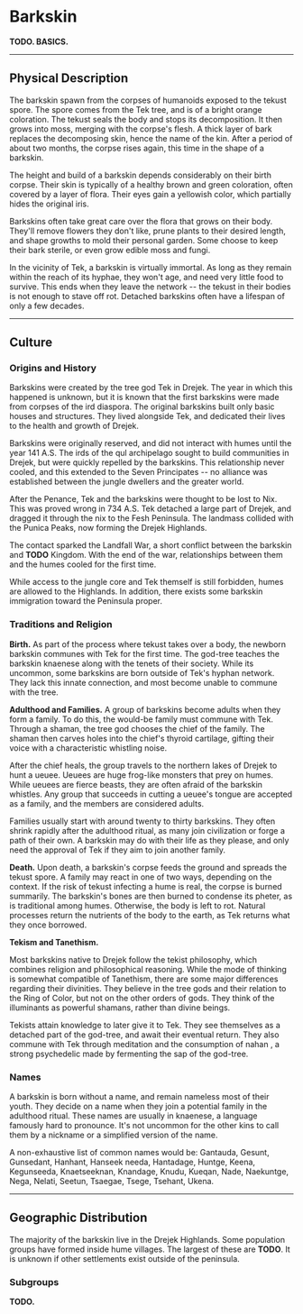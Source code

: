 # Barkskin
**TODO. BASICS.**

---
## Physical Description
The barkskin spawn from the corpses of humanoids exposed to the tekust spore.
The spore comes from the Tek tree, and is of a bright orange coloration.
The tekust seals the body and stops its decomposition.
It then grows into moss, merging with the corpse's flesh.
A thick layer of bark replaces the decomposing skin, hence the name of the kin.
After a period of about two months, the corpse rises again, this time in the shape of a barkskin.

The height and build of a barkskin depends considerably on their birth corpse.
Their skin is typically of a healthy brown and green coloration, often covered by a layer of flora.
Their eyes gain a yellowish color, which partially hides the original iris.

Barkskins often take great care over the flora that grows on their body.
They'll remove flowers they don't like, prune plants to their desired length, and shape growths to mold their personal garden.
Some choose to keep their bark sterile, or even grow edible moss and fungi.

In the vicinity of Tek, a barkskin is virtually immortal.
As long as they remain within the reach of its hyphae, they won't age, and need very little food to survive.
This ends when they leave the network -- the tekust in their bodies is not enough to stave off rot.
Detached barkskins often have a lifespan of only a few decades.

---
## Culture
### Origins and History
Barkskins were created by the tree god Tek in Drejek.
The year in which this happened is unknown, but it is known that the first barkskins were made from corpses of the ird diaspora. <!-- TODO. Mention the ird diaspora (four ird migrations) in History. Maybe even an ird diaspora map would be cool? Simple one made from the world map, with arrows pointing to all the movement! -->
The original barkskins built only basic houses and structures.
They lived alongside Tek, and dedicated their lives to the health and growth of Drejek.

Barkskins were originally reserved, and did not interact with humes until the year 141 A.S.
The irds of the qul archipelago sought to build communities in Drejek, but were quickly repelled by the barkskins.
This relationship never cooled, and this extended to the Seven Principates -- no alliance was established between the jungle dwellers and the greater world.

After the Penance, Tek and the barkskins were thought to be lost to Nix.
This was proved wrong in 734 A.S.
Tek detached a large part of Drejek, and dragged it through the nix to the Fesh Peninsula.
The landmass collided with the Punica Peaks, now forming the Drejek Highlands.

The contact sparked the Landfall War<!-- TODO. workshop name. -->, a short conflict between the barkskin and **TODO** Kingdom.
With the end of the war, relationships between them and the humes cooled for the first time.
<!-- The kin are now collaborating with humes, both seeking to fight against the spread of nix. -->
While access to the jungle core and Tek themself is still forbidden, humes are allowed to the Highlands.
In addition, there exists some barkskin immigration toward the Peninsula proper.
<!-- It's not uncommon to see a small populace of that ethnicity in villages. -->

### Traditions and Religion
**Birth.**
As part of the process where tekust takes over a body, the newborn barkskin communes with Tek for the first time.
The god-tree teaches the barkskin knaenese along with the tenets of their society.
While its uncommon, some barkskins are born outside of Tek's hyphan network.
They lack this innate connection, and most become unable to commune with the tree.

**Adulthood and Families.**
A group of barkskins become adults when they form a family.
To do this, the would-be family must commune with Tek.
Through a shaman, the tree god chooses the chief of the family.
The shaman then carves holes into the chief's thyroid cartilage, gifting their voice with a characteristic whistling noise.

After the chief heals, the group travels to the northern lakes of Drejek to hunt a ueuee.
Ueuees are huge frog-like monsters that prey on humes.
While ueuees are fierce beasts, they are often afraid of the barkskin whistles.
Any group that succeeds in cutting a ueuee's tongue are accepted as a family, and the members are considered adults.

Families usually start with around twenty to thirty barkskins.
They often shrink rapidly after the adulthood ritual, as many join civilization or forge a path of their own.
A barkskin may do with their life as they please, and only need the approval of Tek if they aim to join another family.

**Death.**
Upon death, a barkskin's corpse feeds the ground and spreads the tekust spore.
A family may react in one of two ways, depending on the context.
If the risk of tekust infecting a hume is real, the corpse is burned summarily.
The barkskin's bones are then burned to condense its pheter, as is traditional among humes.
Otherwise, the body is left to rot.
Natural processes return the nutrients of the body to the earth, as Tek returns what they once borrowed.

**Tekism and Tanethism.**
<!-- TODO. Update based on what I wrote for the imates. -->
Most barkskins native to Drejek follow the tekist philosophy, which combines religion and philosophical reasoning.
While the mode of thinking is somewhat compatible of Tanethism, there are some major differences regarding their divinities.
They believe in the tree gods and their relation to the Ring of Color, but not on the other orders of gods.
They think of the illuminants as powerful shamans, rather than divine beings.

Tekists attain knowledge to later give it to Tek.
They see themselves as a detached part of the god-tree, and await their eventual return.
They also commune with Tek through meditation and the consumption of nahan <!-- NOTE. I-water in knaenese -->, a strong psychedelic made by fermenting the sap of the god-tree.

### Names
A barkskin is born without a name, and remain nameless most of their youth.
They decide on a name when they join a potential family in the adulthood ritual.
These names are usually in knaenese, a language famously hard to pronounce.
It's not uncommon for the other kins to call them by a nickname or a simplified version of the name.

A non-exhaustive list of common names would be:
Gantauda, Gesunt, Gunsedant, Hanhant, Hanseek needa, Hantadage, Huntge, Keena, Kegunseeda, Knaetseeknan, Knandage, Knudu, Kueqan, Nade, Naekuntge, Nega, Nelati, Seetun, Tsaegae, Tsege, Tsehant, Ukena.

---
## Geographic Distribution
The majority of the barkskin live in the Drejek Highlands.
Some population groups have formed inside hume villages.
The largest of these are **TODO**.
It is unknown if other settlements exist outside of the peninsula.

<!-- TODO. Draw a map of the movement of the barkskin out of Drejek (post-landing) and mark large barkskin population centers. Reference Na'ane stuff. -->

### Subgroups
**TODO.**

<!--
The moss kin, or naenks, are moss creatures that hunt in the dark, warm, and wet jungles of Drejek.
They hunt for sustenance and to gather fresh corpses.

\subsection*{Call to Adventure}
    A naenk rarely leaves the Drejek jungle in which they are born.
    However, many reasons can spark the need for a naenk or an entire band to abandon their home.
    A band may leave engaging on a quest, as commanded by Tekatsae itself, or in shame after failing in one.
    The most common bands abandoning the tribe are those that failed on their initiation rite, culled by the vicious whowie.

    While in groups they may be savage, individual naenks are not completely insensitive people.
    It is not too rare for a naenk to abandon their tribe in search for a different life.
    Discontent with their chief, tiredness from their class system, or mere curiosity of the outside world count among the most common reasons for a naenk to travel by themselves.

    % Only known among the naenk and the tsanek is the fact that a huge qualar lies inside the tree itself, which imbues the colossal plant with sentience.
    % How this object ended up inside the tree is unknown, but it is thought among them that the tall one cter-rheth is looking to recover it.
    % Due to the fact that the kin can't reproduce by themselves, they protect the tree with their lives and, under normal circumstances, won't allow anyone to even approach it.

    There is an old legend of a courageous band that will one day sneak into Ctereth's lair and steal a huge bounty of qualars.
    These will be used to grow a second tree, brother to Tekatsae, improving the kin's survival by a large margin.
    Many groups have tried to become this band of legend, but none has returned thus far.

\begin{figure}[!b]
    \centering
    \includegraphics[width=0.48\textwidth]{04kins/img/15naenk_warrior.png}
\end{figure}

\subsection*{Traits}
    Your naenk character has an assortment of abilities, relating to their nature and surroundings.

    \subparagraph{Ability Score Increase} Your Dexterity score increases by 2.

    \subparagraph{Age} A naenk typically lives at most 30 years.
    They are naturally mature right after being born and usually take less than a month to adapt to their society.

    \subparagraph{Alignment} Naenks are organized creatures, used to following the rules of their communities.
    Most tend towards the silver tide, especially those who haven't gained a name yet.

    \subparagraph{Size} The moss kin come in very varied shapes and sizes.
    They stand a tiny bit smaller than their birth corpse, but weight about half.
    Your size and anatomy varies greatly depending on your birth corpse. \label{kin::naenk.size}

    \subparagraph{Speed} Your base walking speed is 6 meters.

    \subparagraph{Dual Nature} You are both humanoid and plant.

    \subparagraph{Naenk claws} Because of your sharp claws, you have a base climbing speed of 6 meters.
    In addition, your claws are natural weapons, which you can use to make unarmed strikes.
    If you hit with them, you deal slashing damage equal to 1d4 + your Strength modifier, instead of the bludgeoning damage normal for an unarmed strike.

    \subparagraph{Eat by Osmosis} While naenks prefer to eat meat by nature, you can mostly live off nutrients from the ground.
    When in fertile land, you only need to eat once per week.
    You can also eat more often if you choose to do so.

    \subparagraph{Languages} You can speak, read, and write knaenese.
    You can also speak, read, and write other language of your choice, but your pronunciation leaves much to be desired.

    % Despite their lack of lips, the moss kin does speak a language, which is named Knaenese.
    % Knaenese is a very simple, accommodating to their impaired speech.
    % While a naenk can learn other languages, their pronunciation usually leaves much to be desired.

    \subparagraph{Subraces} Naenks are most easily separated by their home - Gannag or Na'ane.

    The most common of their kin, Gannagian naenks are the members of the tribes that surround the Tekatsae tree.
    They have a very strong sense of community and an excellent capacity to work as a team.
    Any one naenk will easily give their life without second thought for their people and for their way of life.

    While all naenks are capable fighters, Gannagian naenk take on different jobs to fulfill different tasks.
    The most common of these are the warriors, the hunters, and the gatherers.
    Your subrace traits depend on which of these roles you take.

\subsubsection{Gannagian Warrior}
    \subparagraph{Ability Score Increase} Your Strength score increases by one.

    \subparagraph{Moldy Companion} As part of a long rest, you may contaminate a recently deceased beast with nanust spores.
    To do this, you must succeed on a medicine ability check of DC 8 + the creature's number of hit dice.
    If you succeed, the spores will settle into the beast, and the corpse rises as your nuen at the end of the long rest.

    The nuen has the stats, abilities, and actions of the original beast, but its hit points and hit dice are cut in half.
    It acts on its own volition and on its own initiative turn, but you can use an action to issue an order to it, which it follows to the best of its abilities.
    It also gains the Plant Camouflage trait (page \pageref{trait::plantcamouflage}).

    When traveling with one or more gannagian warriors, only the naenk with the highest Wisdom score can use this trait.

    \subparagraph{Combat Training} The damage die of your claws is increased from a d4 to a d6.
    Additionally, you can choose to add your Dexterity bonus rather than your Strength bonus to your attack and damage rolls.
    % Trained and proficient in combat, you know the first rank of the \textbf{Armed Fighter} feat (page \pageref{feat::armedfighter}).

\subsubsection{Gannagian Hunter}
    \subparagraph{Ability Score Increase} Your Constitution score increases by one.

    \subparagraph{Plant Camouflage} You have advantage on Dexterity (Stealth) checks you make while in any terrain with ample obscuring plant life. \label{trait::plantcamouflage}

    \subparagraph{Hunter's Guts} You are competent in the Survival skill.
    Additionally, your base climbing speed is increased to 9.

\subsubsection{Gannagian Gatherer}
    \subparagraph{Ability Score Increase} Your Intelligence score increases by one.

    \subparagraph{Darkvision} Gatherers spend most of their life recollecting fungus underground, which provides you with an increased awareness in the dark.
    You can see in dim light within 12 meters of you as if it were bright light, and in darkness as if it were dim light.
    You can't discern color in darkness, only shades of gray.

    \subparagraph{Seedspeech} Through sounds and touch, you can communicate simple ideas to living plants, and are able to interpret their responses as simple language.
    Plants do not perceive the world in terms of sight, but most can feel differences in temperature, describe things that have touched them, as well as hear vibrations that happened around them (including speech).

\subsubsection{Na'anian Naenk}
    Among the naenks that grow disillusioned with their tribes, many choose to pack their possessions and leave.
    Among these self-exiled naenks, most usually choose to join the neighboring nation of Na'ane to live with their tsanek brothers.

    These naenks drink a special beverage upon arrival known as nahan cooked by the nations sovereigns.
    % NOTE. Nahan literally means "I-water" in Knaenese.
    Nahan weakens the bond of the naenk with the Tekatsae tree, forcing them to attain a qualar to remain sentient.
    % As a side effect, it also extends the naenk's life, pushing it to about 50 years.

    \subparagraph{Ability Score Increase} You are learned the way of the tsaneks, and your Wisdom score increases by one.

    \subparagraph{Rapport Spores} Your time among the tsaneks has allowed your body to adapt, and fungal growths are found all around your body.
    You can extend rapport spores in a 4.5 meter radius as an action.
    These spores go around corners and affect any creatures with an Intelligence score of 2 or more that aren't undead, constructs, or elementals.
    Creatures affected by the spores realize the effect immediately, but those outside of range cannot notice it.
    Affected creatures can communicate telepathically with one another while they remain within 6 meters of each other.
    The effect lasts for 15 minutes.

    \subparagraph{Noxious Spores} When a creature touches or hits you with a melee attack, you can choose to secrete noxious spores as a reaction.
    The creature takes 1d6 poison damage if it isn't undead, construct, or elemental.
    You can use this skill a number of times equal to your Constitution modifier (minimum of 2).
    After expending all uses, you can't use this trait again until you complete a short rest.

\begin{figure}[!b]
    \centering
    \includegraphics[width=0.48\textwidth]{04kins/img/15naenk_nuen.png}
\end{figure}

\newpage -->

<!-- % !TEX root = ../main.tex
\section{Fungal Kin} \label{kin::tsanek}
\DndDropCapLine{I}{ done seen some things down there.}
\textit{There be cities grander than any of gat's make, holdin' creatures stranger than the harrowing immensity isself.
There be ungodly abominations that weren't never meant to see the light o' day.
And there be... there be mushrooms! An entire city of mushrooms!}

\hspace*{\fill} --- Blim, the Na'anian chronicles.

% Apart from its chief, every unit has a designated tsanek shaman.
% This tsanek is mainly in charge of communicating with the other tsaneks in faraway places, aiding in the coordination of the tribe as a whole.
% Apart from this and other ceremonial tasks, the shaman acts as a normal member of the unit.

% The highest ranking members of their society are the sovereigns and elder sovereigns, who are tsaneks that reached their final stage of development.
% The former are huge mobile tsaneks that take root in strategic positions in Drejek to establish their complex communication network.
% The latter are the eldest in the tribe, and merge with Tekatsae itself.
% They directly speak to the tree, communicating its wishes to the sovereigns and shamans via their root network.

Also known as tsaneks in the naenk tongue, the fungal kin is a species of intelligent fungi creature that inhabit swamps, forests, and caverns.
They are commonly seen in the jungle of Drejek, as members of the tribes near the tekatsae tree.
Like the naenks, tsaneks grow from the tree itself, starting out as small russet-colored fungi in the tree's base and exposed roots, until they're able to grow legs and emerge.
Unlike the naenks, the fungal kin are capable of reproducing by themselves, and it's very common to find independent tsanek communities in the darker reaches of Yuadrem.

Tsaneks generally deplore violence, and only attack when provoked.
If approached peacefully, they gladly provide shelter or passage through their colonies.

\subsection*{Tribal Life}
    Most tsaneks belong to the tribes of Drejek, filling the roles of shamans and diplomats that the naenks are less likely to fulfill due to their violent nature.
    They are considered above their mossy companions in their social circles, and are generally treated with respect among them.

    When a tsanek reaches 100 years, it is put through the rite of growth.
    The tsanek must ceremoniously consume a mixture of the sap of tekatsae, wyvernroot, and water of the boiling river. % Wyvernroot is a strong poisonous plant native to Drejek.
    Next, it must enter a chamber of awareness, which are small caverns below tekatsae.
    The tsanek is only left out after a month in isolation.
    Most of the tsaneks that go through this ritual die, and are consumed by tekatsae, bringing them back to the tree.
    The ones that don't become the highest ranking members of their tribal societies: Sovereigns.
    Tsanek sovereigns are large, malformed creatures that reign over the tribes.
    They are the only creatures capable of directly speaking with tekatsae, and thus are the only that can communicate its wishes to the tribes.

\subsection*{Circles and Melds}
    Many tsaneks, feeling unprepared, leave the tribes before this ritual.
    Usually many more of their species follow them to start independent communities as exiles.
    Over a timeframe of 300 to 400 years, the eldest from these colonies naturally grow to become sovereigns themselves, presiding over many social groups called circles.
    A circle consists of twenty or more fungal kin that work, live, and meld together.

    Melding is prohibited in the Drejek tribal communities, but is a regular practice in these circles.
    A meld is a form of communal meditation that allows tsaneks to transcend their sometimes dull existence.
    Their rapport spores bind the participants into a group consciousness, inducing a shared dream that provides entertainment and social interaction.
    Tsaneks use melding in the pursuit of higher consciousness, collective union, and spiritual apotheosis.
    They can also use their rapport spores to communicate telepathically with other sentient creatures.

\subsection*{Tsanek Reproduction}
    Like other fungi, tsanek reproduce by mundane sporing.
    They are the only race that can retain their sentience without qualar, but if their spores grow without the influence of tekatsae or a particularly old sovereign, the sprouting quickly becomes feral, unable to retain sentience.
    Due to this, tsaneks carefully control their spores' release.

    Tsaneks are known to feel very little connection to their offspring.
    Among the tribal tsaneks, the children of their species are taken care of by a few tsanek designated as the spore-caretakers.
    Among the exiles, child rearing becomes a responsibility shared by the entire circle.
    It is rare if young tsaneks can even identify their parents.

\subsection*{Call to Adventure}
    While many tsanek are needed in the tribes near tekatsae for managerial tasks, it is not unusual for some to travel the globe to learn.
    Most focus their study on the qualar and cter'rheth, bringing this knowledge back to their tribes.

    Cavern tsaneks regularly travel the many caves below Yuadrem, and some even settle outside of their colonies, most usually in dark gat cities.
    Some have founded libraries, laboratories, and monasteries, usually along oths, and dedicate their lives to research and education.

\subsection*{Tsanek Names}
    Due to the fact that tsaneks have no verbal language, their names are most appropriately translated as physical descriptions of a particular individual.

    \paragraph{Names}
    Bolete, Brownback, Buttonhead, Greenfoot, Morel, Mossy, Portabelt, Puffball, Redstem, Soft-Step, Stinkhorn, Toad.

\begin{figure}[!t]
    \centering
    \includegraphics[width=0.48\textwidth]{04kins/img/16tsanek_individual.jpg}
\end{figure}

\subsection*{Traits}
    Your tsanek character has a diverse set of skills based on its nature and role on society.

    \subparagraph{Ability Score Increase} Your Wisdom score increases by 1, and your Constitution score increases by 1.

    \subparagraph{Size} A tsanek grows to a wide variety of heights and builds, with the most common being stocky and measuring about 1.9 meters in height, weighing around 65 kg.
    Your size is medium.

    \subparagraph{Speed} Your base walking speed is 6 meters.

    \subparagraph{Age} Individual tsanek are not known to die of old age, and the most elder can live to become a sovereign of one or more circles, living indefinitely longer.
    Sproutings take a long time to fully mature, but it's a continuous process and even the oldest tsaneks seem to continue growing, albeit slowly.

    \subparagraph{Alignment} Most often, a tsanek believes strongly in society and law.
    It is extremely uncommon for a tsanek to directly attack any creature that does not mean it, or its circle, harm.
    Most fungal kin groups and circles dedicate their lives to knowledge, and have a tendency towards the blue tide.

    \subparagraph{Nonverbal Magic} Though you have no conventional language, you can ignore the verbal component of spells.

    \subparagraph{Rapport Spores} All creatures within 3 meters of you with an Intelligence score of 6 or higher that aren't undead, constructs, or elementals can communicate telepathically with you and with each other if you speak at least one language in common.
    You can suppress this ability at will.
    Creatures affected by the spores realize the effect immediately, but those outside of range cannot notice them.
    Affected creatures can communicate telepathically with one another while they remain within 6 meters of each other.

    \subparagraph{Pacifying Spores} \label{kin::tsanek.pacifyingspores}
    As two actions, you can eject spores at one creature you can see within 1 meters of you.
    The target must succeed on a Constitution saving throw or be stunned for 1 minute.
    The spell save DC for this effect is 8 + your Constitution modifier.
    Undead, constructs, and elementals automatically succeed on this save.
    The target can repeat the saving throw at the end of each of its turns, ending the effect on itself on a success.
    After using this trait, you cannot do so again until you finish a short rest.

    \subparagraph{Hallucination Spores} As an action, you can produce spores that affect all creatures within 6 meters of you that aren't undead, constructs, or elementals.
    These creatures are all affected as per the \textbf{Minor Illusion} (see page \pageref{spell::minorillusion}) spell while you concentrate on the effect, which you can do for up to 1 minute.
    The spell save DC is 8 + your Constitution modifier.

    \subparagraph{Languages} You can understand, read and write knaenese and one other language of your choice, but you cannot speak.

\begin{table*}[b]%
    \begin{DndTable}[width=\linewidth]{X}
        \includegraphics[width=0.98\textwidth]{04kins/img/16tsanek_sovereign.jpg}
    \end{DndTable}
\end{table*}

\subsubsection{Gannagian Tsanek}
    Fungal kin that are members of the tribes in Drejek which surround tekatsae.
    Like their mold kin brothers, they have a very strong sense of community and devotion to their groups, the sovereigns and the tekatsae tree.
    They are the spiritual leaders of the different groups, and focus on coordinating the tribes and communicating with the sovereigns.

    \subparagraph{Ability Score Increase} You focused much of life in study, and your Wisdom score increases by 1.

    \subparagraph{Drug-enhanced Spores} Your Rapport Spores' range is increased to 6 meters.
    The spell save DC of all your spores is increased by 2.

    \subparagraph{Euphoria Spores} Accustomed to fighting with the naenk warriors, you can release a specialized cloud of spores in a 6-meter-radius sphere centered on yourself.
    Other creatures in the area must make a Constitution saving throw of a DC equal to 8 + your Constitution modifier or become poisoned for 1 minute.
    A creature can repeat this saving throw at the end of each of its turns, ending the effect early on itself on a success.
    When the effect ends, the creature gains one level of exhaustion.
    You can produce these spores a number of times equal to your Constitution modifier (minimum of 1) per long rest.

\subsubsection{Na'anian Tsanek}
    Sometimes, a tsanek will decide to abandon the tribe and break its link with the tekatsae tree.
    These tsanek, unable to forgo their community lifestyles, tend to join or form fungus kin communities in the caverns of the world, sometimes spawning huge underground fungus cities.

    \subparagraph{Ability Score Increase} Your meandering in hostile environments has granted you increased resilience, and your Constitution score is increased by 1.

    \subparagraph{Sun Sickness} You become poisoned if you spend more than 1 minute in direct, unobstructed sunlight.
    This conditions ends when you spend 1 minute in dim or dark conditions.

    \subparagraph{Superior Darkvision} Accustomed to the darkness of the deepest of caverns, you have superior darkvision in dark and dim conditions.
    You can see in dim light within 24 meters of you as if it were bright light, and in darkness as if it were dim light.

    \subparagraph{Meld} \label{kin::tsanek.meld}
    When you take a short rest in the presence of one or more other tsaneks, you can meld with them.
    After melding, you and all melding tsaneks regain all expended Hit Dice and gain the following benefits:
    \begin{itemize}
        \item You have advantage on a saving throw you make in the next 24 hours.
        \item You can end one disease or condition affecting you, be it blinded, deafened, paralyzed, or poisoned.
    \end{itemize}

    \subparagraph{Communal Intellect} Your time spent melding with the others of your kin has granted you a deeper understanding of the world and yourself.
    You are competent in the Insight and Religion skills, and you have advantage on Wisdom (survival) checks made to find your way in caverns.

\newpage -->

